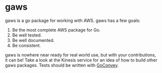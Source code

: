 gaws
====

gaws is a go package for working with AWS. gaws has a few goals:

1. Be the most complete AWS package for Go.
2. Be well tested.
3. Be well documented.
4. Be consistent.

gaws is nowhere near ready for real world use, but with your contributions, it can be! Take a look at the Kinesis service for an idea of how to build other gaws packages. Tests should be written with [GoConvey](http://goconvey.co).
